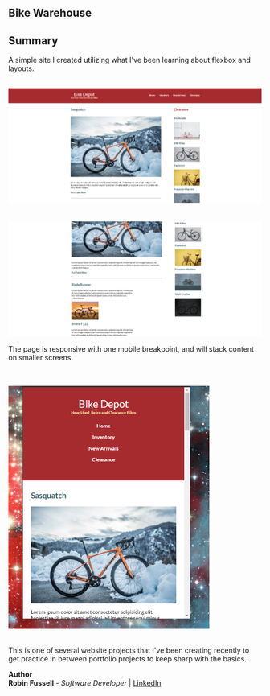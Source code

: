 ## Bike Warehouse



## Summary

A simple site I created utilizing what I've been learning about flexbox and layouts.


<br>

 <img src="img/bike-1.png">

<br>

<br>

<br>

 <img src="img/bike-2.png">

<br>


The page is responsive with one mobile breakpoint, and will stack content on smaller screens.

<br>

<br>

<img src="img/bike-3.png" width="400">


<br>

<br>

This is one of several website projects that I've been creating recently to get practice in between portfolio projects to keep sharp with the basics.


**Author**
<br>
**Robin Fussell** _- Software Developer_ | [LinkedIn](https://www.linkedin.com/in/robin-fussell17/)
